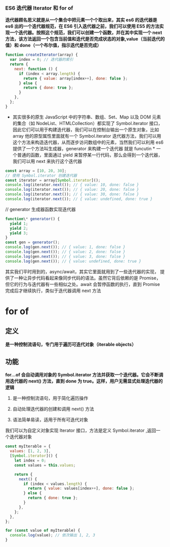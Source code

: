 ### ES6 迭代器 Iterator 和 for of

**迭代器顾名思义就是从一个集合中把元素一个个取出来，其实 es6 的迭代器是 es6 出的一个迭代器规范，在 ES6 引入迭代器之前，我们可以使用 ES5 的方法实现一个迭代器。按照这个规范，我们可以创建一个函数，并在其中实现一个 next 方法，该方法返回一个包含当前值和迭代是否完成状态的对象,value（当前迭代的值）和 done（一个布尔值，指示迭代是否完成）**

```js
function createIterator(array) {
  var index = 0; // 迭代器的索引
  return {
    next: function () {
      if (index < array.length) {
        return { value: array[index++], done: false };
      } else {
        return { done: true };
      }
    },
  };
}
```

- 其实很多的原生 JavaScript 中的字符串、数组、Set、Map 以及 DOM 元素的集合（如 NodeList、HTMLCollection）都实现了 Symbol.iterator 接口，因此它们可以用于构建迭代器，我们可以在控制台输出一个原生对象，比如 array 他的原型属性里面就有一个 Symbol.iterator 迭代器方法，我们可以用这个方法来构造迭代器，从而逐步访问数组中的元素，当然我们可以利用 es6 提供了一个方法叫生成器，generator 来构建一个迭代器 就是 funcutin \* 一个普通的函数，里面通过 yield 来暂停某一行代码，那么会得到一个迭代器，我们可以用 next 来执行这个迭代器

```js
const array = [10, 20, 30];
// 使用 Symbol.iterator 创建迭代器
const iterator = array[Symbol.iterator]();
console.log(iterator.next()); // { value: 10, done: false }
console.log(iterator.next()); // { value: 20, done: false }
console.log(iterator.next()); // { value: 30, done: false }
console.log(iterator.next()); // { value: undefined, done: true }
```

// generator 生成器函数实现迭代器

```js
function\* generator() {
  yield 1;
  yield 2;
  yield 3;
}
const gen = generator();
console.log(gen.next()); // { value: 1, done: false }
console.log(gen.next()); // { value: 2, done: false }
console.log(gen.next()); // { value: 3, done: false }
console.log(gen.next()); // { value: undefined, done: true }

```

其实我们平时用到的，async/await，其实它里面就用到了一些迭代器的实现， 提供了一种让异步代码看起来像同步代码的语法。虽然它背后依赖的是 Promise，但它的行为与迭代器有一些相似之处。await 会暂停函数的执行，直到 Promise 完成后才继续执行，类似于迭代器调用 next 方法

# for of

## 定义

**是一种控制流语句，专门用于遍历可迭代对象（iterable objects）**

## 功能

**for...of 会自动调用对象的 Symbol.iterator 方法并获取一个迭代器。它会不断调用迭代器的 next() 方法，直到 done 为 true。这样，用户无需显式处理迭代器的逻辑**

1. 是一种控制流语句，用于简化遍历操作

2. 自动处理迭代器的创建和调用 next() 方法

3. 语法简单易读，适用于所有可迭代对象

我们可以为自定义对象实现 Iterator 接口，方法是定义 Symbol.iterator ,返回一个迭代器对象

```js
const myIterable = {
  values: [1, 2, 3],
  [Symbol.iterator]() {
    let index = 0;
    const values = this.values;

    return {
      next() {
        if (index < values.length) {
          return { value: values[index++], done: false };
        } else {
          return { done: true };
        }
      },
    };
  },
};

for (const value of myIterable) {
  console.log(value); // 依次输出 1, 2, 3
}
```
